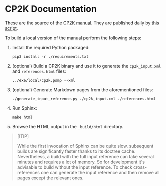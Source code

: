 # CP2K Documentation

These are the source of the [CP2K manual](https://manual.cp2k.org/trunk). They are published daily
by [this script](../tools/docker/scripts/test_manual.sh).

To build a local version of the manual perform the following steps:

1. Install the required Python packaged:

   `pip3 install -r ./requirements.txt`

1. (optional) Build a CP2K binary and use it to generate the `cp2k_input.xml` and `references.html`
   files:

   `../exe/local/cp2k.psmp --xml`

1. (optional) Generate Markdown pages from the aforementioned files:

   `./generate_input_reference.py ./cp2k_input.xml ./references.html`

1. Run Sphinx:

   `make html`

1. Browse the HTML output in the `_build/html` directory.

> \[!TIP\]
>
> While the first invocation of Sphinx can be quite slow, subsequent builds are significantly faster
> thanks to its doctree cache. Nevertheless, a build with the full input reference can take several
> minutes and requires a lot of memory. So for development it's advisable to build without the input
> reference. To check cross-references one can generate the input reference and then remove all
> pages except the relevant ones.

